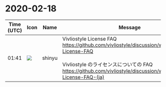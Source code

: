 # 2020-02-18

|Time (UTC)|Icon|Name|Message|
|---|---|---|---|
|01:41|![](https://avatars.slack-edge.com/2018-04-27/354445776386_e258f5ed5ba887b08668_72.jpg)|shinyu|Vivliostyle License FAQ<br><https://github.com/vivliostyle/discussion/wiki/Vivliostyle-License-FAQ><br><br>Vivliostyle のライセンスについての FAQ<br><https://github.com/vivliostyle/discussion/wiki/Vivliostyle-License-FAQ-(ja)>|
